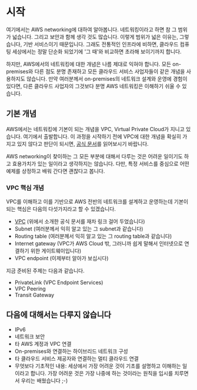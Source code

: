 # 시작

여기에서는 AWS networking에 대하여 알아봅니다.
네트워킹이라고 하면 참 그 범위가 넓습니다. 그리고 보안과 함께 생각 것도 많습니다.
이렇게 범위가 넓은 이유는, 그렇습니다, 기반 서비스이기 때문입니다.
그래도 전통적인 인프라에 비하면, 클라우드 컴퓨팅 세상에서는 정말 단순화
되었기에 '그 때'와 비교하면 초라해 보이기까지 합니다.

하지만, AWS에서의 네트워킹에 대한 개념은 나름 제대로 익혀야 합니다.
모든 on-premises와 다른 점도 분명 존재하고 모든 클라우드 서비스 사업자들이
같은 개념을 사용하지도 않습니다. 만약 여러분께서 on-premises의 네트워크
설계와 운영에 경험이 있다면, 다른 클라우드 사업자의 그것보다
분명 AWS 네트워킹은 이해하기 쉬울 수 있습니다.

## 기본 개념

AWS에서는 네트워킹에 기본이 되는 개념을 VPC, Virtual Private Cloud가
지니고 있습니다. 여기에서 출발합니다. 이 과정을 시작하기 전에 VPC에 대한
개념을 확실히 가지고 있지 않다고 판단이 되시면,
[공식 문서](https://docs.aws.amazon.com/ko_kr/vpc/latest/userguide/what-is-amazon-vpc.html)를 읽어보시기 바랍니다.

AWS networking이 찾이하는 그 모든 부분에 대해서 다루는 것은 어려운 일이기도 하고
효용가치가 있는 일이라고 생각하지는 않습니다.
다만, 특정 서비스를 중심으로 어떤 예제를 상정하고 배워 간다면 괜찮다고 봅니다.

### VPC 핵심 개념

VPC를 이해하고 이를 기반으로 AWS 전반의 네트워크를 설계하고 운영하는데 기본이 되는
핵심은 다음의 다섯가지라고 할 수 있겠습니다.

- [VPC](https://docs.aws.amazon.com/ko_kr/vpc/latest/userguide/what-is-amazon-vpc.html) (위에서 소개한 공식 문서를 재차 링크 걸어 두었습니다)
- Subnet (여러분께서 익히 알고 있는 그 subnet과 같습니다)
- Routing table (여러분께서 익히 알고 있는 그 routing table과 같습니다)
- Internet gateway (VPC가 AWS Cloud 밖, 그러니까 쉽게 말해서 인터넷으로 연결하기 위한 게이트웨이입니다)
- VPC endpoint (이제부터 알아가 보십시다)

지금 준비된 주제는 다음과 같습니다.

- PrivateLink (VPC Endpoint Services)
- VPC Peering
- Transit Gateway

## 다음에 대해서는 다루지 않습니다

- IPv6
- 네트워크 보안
- 타 AWS 계정과 VPC 연결
- On-premises와 연결하는 하이브리드 네트워크 구성
- 타 클라우드 서비스 제공자와 연결하는 멀티 클라우드 연결
- 무엇보다 기초적인 내용: 세상에서 가장 어려운 것이 기초를 설명하고 이해하는 일이라고 합니다.
  가장 어려운 것은 가장 나중에 하는 것이라는 원칙을 입시를 치루면서 우리는 배웠습니다 ;-)
